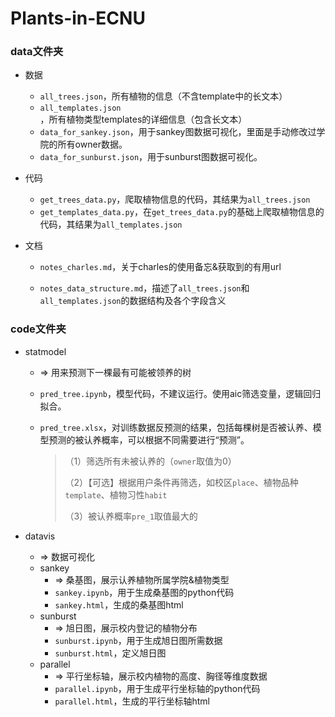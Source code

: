 # Plants-in-ECNU

### data文件夹

- 数据

  - `all_trees.json`，所有植物的信息（不含template中的长文本）
  - `all_templates.json`，所有植物类型templates的详细信息（包含长文本）
  - `data_for_sankey.json`，用于sankey图数据可视化，里面是手动修改过学院的所有owner数据。
  - `data_for_sunburst.json`，用于sunburst图数据可视化。

- 代码

	- `get_trees_data.py`，爬取植物信息的代码，其结果为`all_trees.json`
	- `get_templates_data.py`，在`get_trees_data.py`的基础上爬取植物信息的代码，其结果为`all_templates.json`

- 文档

	- `notes_charles.md`，关于charles的使用备忘&获取到的有用url

	- `notes_data_structure.md`，描述了`all_trees.json`和`all_templates.json`的数据结构及各个字段含义

### code文件夹

- statmodel

	- => 用来预测下一棵最有可能被领养的树

	- `pred_tree.ipynb`，模型代码，不建议运行。使用aic筛选变量，逻辑回归拟合。

	- `pred_tree.xlsx`，对训练数据反预测的结果，包括每棵树是否被认养、模型预测的被认养概率，可以根据不同需要进行“预测”。

		> （1）筛选所有未被认养的（`owner`取值为0）
		>
		> （2）【可选】根据用户条件再筛选，如校区`place`、植物品种`template`、植物习性`habit`
		>
		> （3）被认养概率`pre_1`取值最大的

- datavis
	- => 数据可视化
	- sankey
		- => 桑基图，展示认养植物所属学院&植物类型
		- `sankey.ipynb`，用于生成桑基图的python代码
		- `sankey.html`，生成的桑基图html
	- sunburst
	  - => 旭日图，展示校内登记的植物分布
	  - `sunburst.ipynb`，用于生成旭日图所需数据
	  - `sunburst.html`，定义旭日图
	- parallel
	  - => 平行坐标轴，展示校内植物的高度、胸径等维度数据
	  - `parallel.ipynb`，用于生成平行坐标轴的python代码
	  - `parallel.html`，生成的平行坐标轴html
